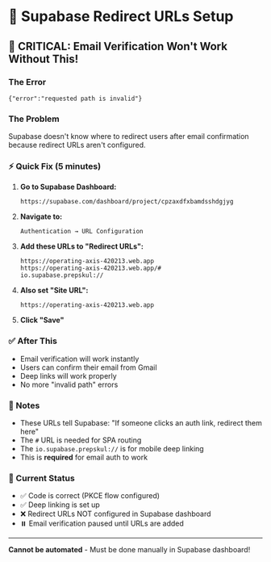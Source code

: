 # 🔗 Supabase Redirect URLs Setup

## 🚨 CRITICAL: Email Verification Won't Work Without This!

### The Error
```
{"error":"requested path is invalid"}
```

### The Problem
Supabase doesn't know where to redirect users after email confirmation because redirect URLs aren't configured.

### ⚡ Quick Fix (5 minutes)

1. **Go to Supabase Dashboard:**
   ```
   https://supabase.com/dashboard/project/cpzaxdfxbamdsshdgjyg
   ```

2. **Navigate to:**
   ```
   Authentication → URL Configuration
   ```

3. **Add these URLs to "Redirect URLs":**
   ```
   https://operating-axis-420213.web.app
   https://operating-axis-420213.web.app/#
   io.supabase.prepskul://
   ```

4. **Also set "Site URL":**
   ```
   https://operating-axis-420213.web.app
   ```

5. **Click "Save"**

### ✅ After This

- Email verification will work instantly
- Users can confirm their email from Gmail
- Deep links will work properly
- No more "invalid path" errors

### 📝 Notes

- These URLs tell Supabase: "If someone clicks an auth link, redirect them here"
- The `#` URL is needed for SPA routing
- The `io.supabase.prepskul://` is for mobile deep linking
- This is **required** for email auth to work

### 🎯 Current Status

- ✅ Code is correct (PKCE flow configured)
- ✅ Deep linking is set up
- ❌ Redirect URLs NOT configured in Supabase dashboard
- ⏸️ Email verification paused until URLs are added

---

**Cannot be automated** - Must be done manually in Supabase dashboard!

